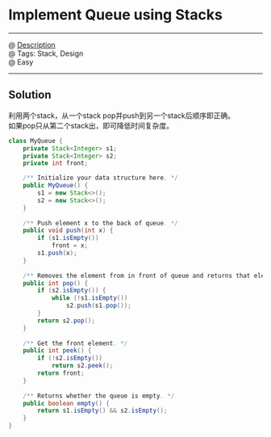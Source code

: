 #  Implement Queue using Stacks
------------------
@ [Description](https://leetcode.com/problems/implement-queue-using-stacks/)  
@ Tags: Stack, Design    
@ Easy

------------------
## Solution
利用两个stack，从一个stack pop并push到另一个stack后顺序即正确。  
如果pop只从第二个stack出，即可降低时间复杂度。  
```java
class MyQueue {
    private Stack<Integer> s1;
    private Stack<Integer> s2;
    private int front;

    /** Initialize your data structure here. */
    public MyQueue() {
        s1 = new Stack<>();
        s2 = new Stack<>();
    }
    
    /** Push element x to the back of queue. */
    public void push(int x) {
        if (s1.isEmpty())
            front = x;
        s1.push(x);
    }
    
    /** Removes the element from in front of queue and returns that element. */
    public int pop() {
        if (s2.isEmpty()) {
            while (!s1.isEmpty())
                s2.push(s1.pop());
        }
        return s2.pop();
    }
    
    /** Get the front element. */
    public int peek() {
        if (!s2.isEmpty())
            return s2.peek();
        return front;
    }
    
    /** Returns whether the queue is empty. */
    public boolean empty() {
        return s1.isEmpty() && s2.isEmpty();
    }
}
```
